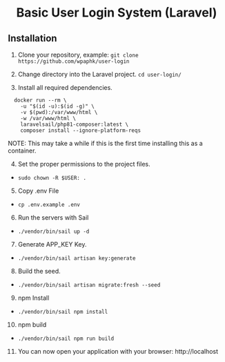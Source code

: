 <h1 align="center">Basic User Login System (Laravel)</h1>

## Installation
1. Clone your repository, example:
`git clone https://github.com/wpaphk/user-login`

2. Change directory into the Laravel project.
`cd user-login/`

3. Install all required dependencies.
```
  docker run --rm \
    -u "$(id -u):$(id -g)" \
    -v $(pwd):/var/www/html \
    -w /var/www/html \
    laravelsail/php81-composer:latest \
    composer install --ignore-platform-reqs
```
    
    
NOTE: This may take a while if this is the first time installing this as a container.

4. Set the proper permissions to the project files.
- `sudo chown -R $USER: .`

5. Copy .env File
- `cp .env.example .env`

6. Run the servers with Sail
- `./vendor/bin/sail up -d`

7. Generate APP_KEY Key.
- `./vendor/bin/sail artisan key:generate`

8. Build the seed.
- `./vendor/bin/sail artisan migrate:fresh --seed`

9. npm Install
- `./vendor/bin/sail npm install`

10. npm build
- `./vendor/bin/sail npm run build`

11. You can now open your application with your browser: http://localhost

